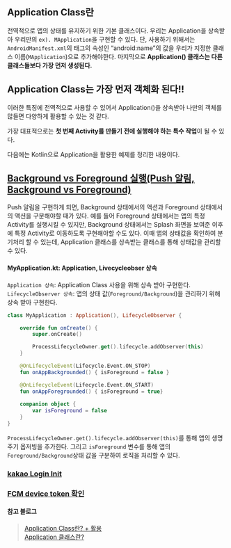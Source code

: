 
## Application Class란
<p>

전역적으로 앱의 상태를 유지하기 위한 기본 클래스이다.
우리는 Application을 상속받아 우리만의 `ex). MApplication`을 구현할 수 있다. 단, 사용하기 위해서는 `AndroidManifest.xml`의 <application> 태그의 속성인 “android:name”의 값을 우리가 지정한 클래스 이름(`MApplication`)으로 추가해야한다.  마지막으로 <strong>Application() 클래스는 다른 클래스들보다 가장 먼저 생성된다.</strong>

</p>

## Application Class는 가장 먼저 객체화 된다!!
<p>

이러한 특징에 전역적으로 사용할 수 있어서 Application()을 상속받아 나만의 객체를 많들면 다양하게 활용할 수 있는 것 같다.

가장 대표적으로는 <strong>첫 번째 Activity를 만들기 전에 실행해야 하는 특수 작업</strong>이 될 수 있다.


다음에는 Kotlin으로 Application을 활용한 예제를 정리한 내용이다.

</p>

## [Background vs Foreground 실행(Push 알림, Background vs Foreground)]()
<p>
  
  Push 알림을 구현하게 되면, Background 상태에서의 액션과 Foreground 상태에서의 액션을 구분해야할 때가 있다.
  예를 들어 Foreground 상태에서는 앱의 특정 Activity를 실행시킬 수 있지만, Background 상태에서는 Splash 화면을 보여준 이후에 특정 Activity로 이동하도록 구현해야할 수도 있다. 이때 앱의 상태값을 확인하여 분기처리 할 수 있는데, Application 클래스를 상속받는 클래스를 통해 상태값을 관리할 수 있다.
  
</p>

#### MyApplication.kt: Application, Livecycleobser 상속
<p>

  `Application 상속`: Application Class 사용을 위해 상속 받아 구현한다.
  `LifecycleObserver 상속`: 앱의 상태 값(`Foreground/Background`)을 관리하기 위해 상속 받아 구현한다.

</p>  

``` kotlin
class MyApplication : Application(), LifecycleObserver {

    override fun onCreate() {
        super.onCreate()

        ProcessLifecycleOwner.get().lifecycle.addObserver(this)
    }

    @OnLifecycleEvent(Lifecycle.Event.ON_STOP)
    fun onAppBackgrounded() { isForeground = false }

    @OnLifecycleEvent(Lifecycle.Event.ON_START)
    fun onAppForegrounded() { isForeground = true}
    
    companion object {
        var isForeground = false
    }
}
```

<p>
  
  ``ProcessLifecycleOwner.get().lifecycle.addObserver(this)``를 통해 앱의 생명주기 옵저빙을 추가한다.
  그리고 ``isForeground`` 변수를 통해 앱의 ``Foreground/Background``상태 값을 구분하여 로직을 처리할 수 있다.

</p>
  
### [kakao Login Init]()
### [FCM device token 확인]()

#### 참고 블로그
> [Application Class란? + 활용](https://uroa.tistory.com/43)</br>
> [Application 클래스란?](https://onlyfor-me-blog.tistory.com/374)
